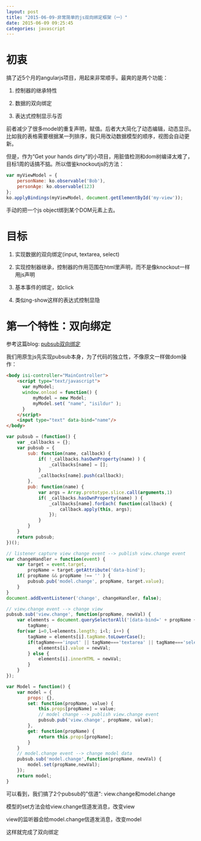 ```yaml
---
layout: post
title: "2015-06-09-非常简单的js双向绑定框架（一）"
date: 2015-06-09 09:25:45
categories: javascript
---
```

# 初衷

搞了近5个月的angularjs项目，用起来非常顺手。最爽的是两个功能：

1. 控制器的继承特性

2. 数据的双向绑定

3. 表达式控制显示与否

前者减少了很多model的重复声明，赋值。后者大大简化了动态编辑，动态显示。比如我的表格需要根据某一列排序，我只用改动数据模型的顺序，视图会自动更新。

但是，作为“Get your hands dirty”的小项目，用脏值检测和dom树编译太难了，目标1周的话搞不掂。所以借鉴knockoutjs的方法：

```javascript
var myViewModel = {
    personName: ko.observable('Bob'),
    personAge: ko.observable(123)
};
ko.applyBindings(myViewModel, document.getElementById('my-view'));
```

手动的把一个js object绑到某个DOM元素上去。

# 目标

1.  实现数据的双向绑定(input, textarea, select)

2.  实现控制器继承，控制器的作用范围在html里声明，而不是像knockout一样用js声明

3.  基本事件的绑定，如click

4.  类似ng-show这样的表达式控制显隐

# 第一个特性：双向绑定

参考这篇blog: [pubsub双向绑定](http://www.lucaongaro.eu/blog/2012/12/02/easy-two-way-data-binding-in-javascript/)

我们用原生js先实现pubsub本身，为了代码的独立性，不像原文一样做dom操作：

```html
<body isi-controller="MainController">
    <script type="text/javascript">
      var myModel;
      window.onload = function() {
	      myModel = new Model;
	      myModel.set( "name", "isildur" );
      }
    </script>
    <input type="text" data-bind="name"/>
</body>   
```
```javascript
var pubsub = (function() {
    var _callbacks = {};
    var pubsub = {
        sub: function(name, callback) {
            if( !_callbacks.hasOwnProperty(name) ) {
                _callbacks[name] = [];
            }
            _callbacks[name].push(callback);
        },
        pub: function(name) {
            var args = Array.prototype.slice.call(arguments,1)
            if( _callbacks.hasOwnProperty(name) ) {
                _callbacks[name].forEach( function(callback) {
                    callback.apply(this, args);
                });
            }
        }
    }
    return pubsub;
})();

// listener capture view change event --> publish view.change event
var changeHandler = function(event) {
    var target = event.target,
        propName = target.getAttribute('data-bind');
    if( propName && propName !== '' ) {
        pubsub.pub('model.change', propName, target.value);
    }
}
document.addEventListener('change', changeHandler, false);

// view.change event --> change view
pubsub.sub('view.change', function(propName, newVal) {
    var elements = document.querySelectorAll('[data-bind=' + propName +']'),
        tagName;
    for(var i=0,l=elements.length; i<l; i++) {
        tagName = elements[i].tagName.toLowerCase();
        if(tagName==='input' || tagName==='textarea' || tagName==='select') {
            elements[i].value = newVal;
        } else {
            elements[i].innerHTML = newVal;
        }
    }
});

var Model = function() {
    var model = {
        props: {},
        set: function(propName, value) {
            this.props[propName] = value;
            // model change --> publish view.change event
            pubsub.pub('view.change', propName, value);
        },
        get: function(propName) {
            return this.props[propName];
        }
    }
    // model.change event --> change model data
    pubsub.sub('model.change',function(propName, newVal) {
        model.set(propName,newVal);
    });
    return model;
}
```

可以看到，我们搞了2个pubsub的"信道": view.change和model.change

模型的set方法会给view.change信道发消息，改变view

view的监听器会给model.change信道发消息，改变model

这样就完成了双向绑定

